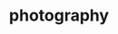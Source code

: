 ---
title: "photography"
id: tag.id
permalink: "/tags/photography"
videos: [107,112,178,264,468,900,923,1009,1010,1051,1099,1219,1284,1397,1456,1578,1601,1717,1776,1866,2278,2291,2295,1914,1920,1968,1976,2068,2112,2119,2134,2137,2138,2165,2181,2184,2188,2198,2205,2297,2307,2312,2343,2368,2391,2482,2487,2575]
---